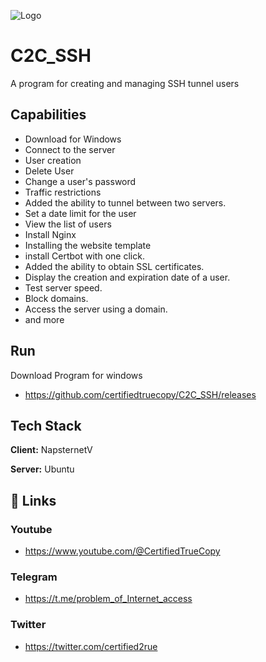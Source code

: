 
![Logo](https://avatars.githubusercontent.com/u/117518627?v=4)




# C2C_SSH

A program for creating and managing SSH tunnel users

## Capabilities

* Download for Windows
* Connect to the server
* User creation
* Delete User
* Change a user's password
* Traffic restrictions
* Added the ability to tunnel between two servers.
* Set a date limit for the user
* View the list of users
* Install Nginx
* Installing the website template
* install Certbot with one click.
* Added the ability to obtain SSL certificates.
* Display the creation and expiration date of a user.
* Test server speed.
* Block domains.
* Access the server using a domain.
* and more


## Run 

Download Program for windows

* https://github.com/certifiedtruecopy/C2C_SSH/releases




## Tech Stack

**Client:** NapsternetV

**Server:** Ubuntu


## 🔗 Links
### Youtube
* https://www.youtube.com/@CertifiedTrueCopy
### Telegram
* https://t.me/problem_of_Internet_access
### Twitter
* https://twitter.com/certified2rue

